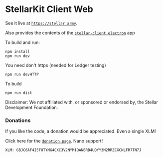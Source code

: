 # StellarKit Client Web

See it live at [`https://stellar.army`](https://stellar.army).

Also provides the contents of the [`stellar-client electron`](https://github.com/StellarKit/stellar-client) app

To build and run:

    npm install
    npm run dev

You need don't https (needed for Ledger testing)

    npm run devHTTP

To build

    npm run dist

Disclaimer: We not affiliated with, or sponsored or endorsed by, the Stellar Development Foundation.

### Donations

If you like the code, a donation would be appreciated. Even a single XLM!

Click here for the [`donation page`](https://stellarkit.io/#/donate). Nano support!

    XLM: GBJC6AF4I5FUTYMG4CXC3V2NYMIQANBRB4UQYY3M2RRZCXCNLFR7TN7J

